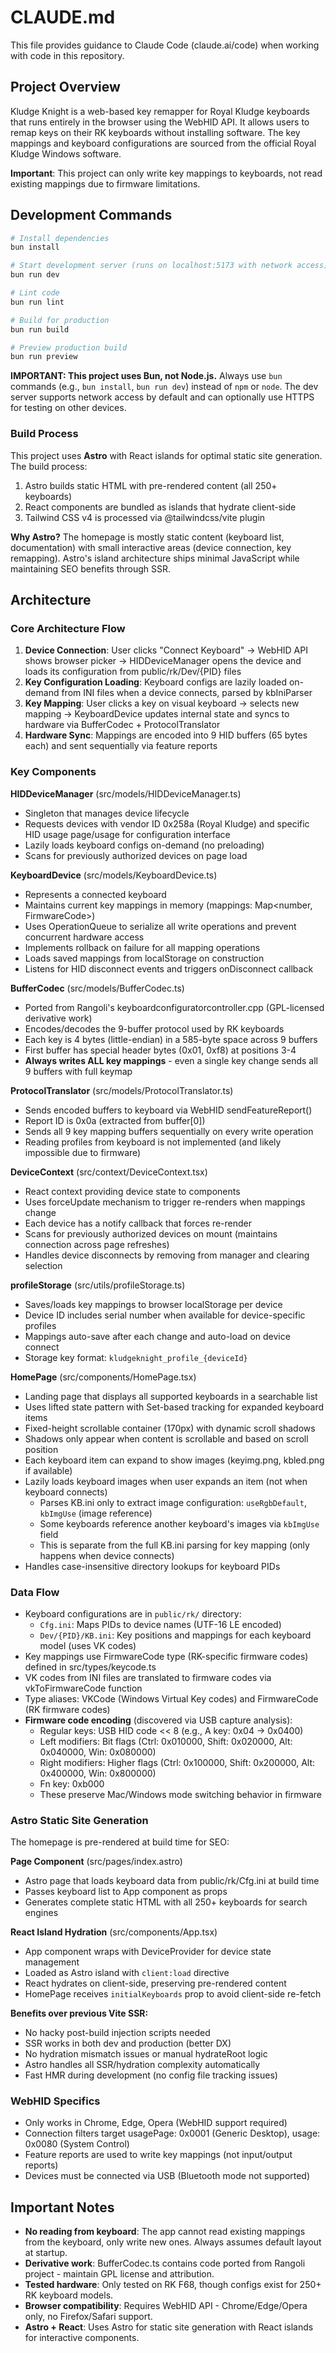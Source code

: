 # CLAUDE.md

This file provides guidance to Claude Code (claude.ai/code) when working with code in this repository.

## Project Overview

Kludge Knight is a web-based key remapper for Royal Kludge keyboards that runs entirely in the browser using the WebHID API. It allows users to remap keys on their RK keyboards without installing software. The key mappings and keyboard configurations are sourced from the official Royal Kludge Windows software.

**Important**: This project can only write key mappings to keyboards, not read existing mappings due to firmware limitations.

## Development Commands

```bash
# Install dependencies
bun install

# Start development server (runs on localhost:5173 with network access)
bun run dev

# Lint code
bun run lint

# Build for production
bun run build

# Preview production build
bun run preview
```

**IMPORTANT: This project uses Bun, not Node.js.** Always use `bun` commands (e.g., `bun install`, `bun run dev`) instead of `npm` or `node`. The dev server supports network access by default and can optionally use HTTPS for testing on other devices.

### Build Process

This project uses **Astro** with React islands for optimal static site generation. The build process:
1. Astro builds static HTML with pre-rendered content (all 250+ keyboards)
2. React components are bundled as islands that hydrate client-side
3. Tailwind CSS v4 is processed via @tailwindcss/vite plugin

**Why Astro?** The homepage is mostly static content (keyboard list, documentation) with small interactive areas (device connection, key remapping). Astro's island architecture ships minimal JavaScript while maintaining SEO benefits through SSR.

## Architecture

### Core Architecture Flow

1. **Device Connection**: User clicks "Connect Keyboard" → WebHID API shows browser picker → HIDDeviceManager opens the device and loads its configuration from public/rk/Dev/{PID} files
2. **Key Configuration Loading**: Keyboard configs are lazily loaded on-demand from INI files when a device connects, parsed by kbIniParser
3. **Key Mapping**: User clicks a key on visual keyboard → selects new mapping → KeyboardDevice updates internal state and syncs to hardware via BufferCodec + ProtocolTranslator
4. **Hardware Sync**: Mappings are encoded into 9 HID buffers (65 bytes each) and sent sequentially via feature reports

### Key Components

**HIDDeviceManager** (src/models/HIDDeviceManager.ts)
- Singleton that manages device lifecycle
- Requests devices with vendor ID 0x258a (Royal Kludge) and specific HID usage page/usage for configuration interface
- Lazily loads keyboard configs on-demand (no preloading)
- Scans for previously authorized devices on page load

**KeyboardDevice** (src/models/KeyboardDevice.ts)
- Represents a connected keyboard
- Maintains current key mappings in memory (mappings: Map<number, FirmwareCode>)
- Uses OperationQueue to serialize all write operations and prevent concurrent hardware access
- Implements rollback on failure for all mapping operations
- Loads saved mappings from localStorage on construction
- Listens for HID disconnect events and triggers onDisconnect callback

**BufferCodec** (src/models/BufferCodec.ts)
- Ported from Rangoli's keyboardconfiguratorcontroller.cpp (GPL-licensed derivative work)
- Encodes/decodes the 9-buffer protocol used by RK keyboards
- Each key is 4 bytes (little-endian) in a 585-byte space across 9 buffers
- First buffer has special header bytes (0x01, 0xf8) at positions 3-4
- **Always writes ALL key mappings** - even a single key change sends all 9 buffers with full keymap

**ProtocolTranslator** (src/models/ProtocolTranslator.ts)
- Sends encoded buffers to keyboard via WebHID sendFeatureReport()
- Report ID is 0x0a (extracted from buffer[0])
- Sends all 9 key mapping buffers sequentially on every write operation
- Reading profiles from keyboard is not implemented (and likely impossible due to firmware)

**DeviceContext** (src/context/DeviceContext.tsx)
- React context providing device state to components
- Uses forceUpdate mechanism to trigger re-renders when mappings change
- Each device has a notify callback that forces re-render
- Scans for previously authorized devices on mount (maintains connection across page refreshes)
- Handles device disconnects by removing from manager and clearing selection

**profileStorage** (src/utils/profileStorage.ts)
- Saves/loads key mappings to browser localStorage per device
- Device ID includes serial number when available for device-specific profiles
- Mappings auto-save after each change and auto-load on device connect
- Storage key format: `kludgeknight_profile_{deviceId}`

**HomePage** (src/components/HomePage.tsx)
- Landing page that displays all supported keyboards in a searchable list
- Uses lifted state pattern with Set-based tracking for expanded keyboard items
- Fixed-height scrollable container (170px) with dynamic scroll shadows
- Shadows only appear when content is scrollable and based on scroll position
- Each keyboard item can expand to show images (keyimg.png, kbled.png if available)
- Lazily loads keyboard images when user expands an item (not when keyboard connects)
  - Parses KB.ini only to extract image configuration: `useRgbDefault`, `kbImgUse` (image reference)
  - Some keyboards reference another keyboard's images via `kbImgUse` field
  - This is separate from the full KB.ini parsing for key mapping (only happens when device connects)
- Handles case-insensitive directory lookups for keyboard PIDs

### Data Flow

- Keyboard configurations are in `public/rk/` directory:
  - `Cfg.ini`: Maps PIDs to device names (UTF-16 LE encoded)
  - `Dev/{PID}/KB.ini`: Key positions and mappings for each keyboard model (uses VK codes)
- Key mappings use FirmwareCode type (RK-specific firmware codes) defined in src/types/keycode.ts
- VK codes from INI files are translated to firmware codes via vkToFirmwareCode function
- Type aliases: VKCode (Windows Virtual Key codes) and FirmwareCode (RK firmware codes)
- **Firmware code encoding** (discovered via USB capture analysis):
  - Regular keys: USB HID code << 8 (e.g., A key: 0x04 → 0x0400)
  - Left modifiers: Bit flags (Ctrl: 0x010000, Shift: 0x020000, Alt: 0x040000, Win: 0x080000)
  - Right modifiers: Higher flags (Ctrl: 0x100000, Shift: 0x200000, Alt: 0x400000, Win: 0x800000)
  - Fn key: 0xb000
  - These preserve Mac/Windows mode switching behavior in firmware

### Astro Static Site Generation

The homepage is pre-rendered at build time for SEO:

**Page Component** (src/pages/index.astro)
- Astro page that loads keyboard data from public/rk/Cfg.ini at build time
- Passes keyboard list to App component as props
- Generates complete static HTML with all 250+ keyboards for search engines

**React Island Hydration** (src/components/App.tsx)
- App component wraps with DeviceProvider for device state management
- Loaded as Astro island with `client:load` directive
- React hydrates on client-side, preserving pre-rendered content
- HomePage receives `initialKeyboards` prop to avoid client-side re-fetch

**Benefits over previous Vite SSR:**
- No hacky post-build injection scripts needed
- SSR works in both dev and production (better DX)
- No hydration mismatch issues or manual hydrateRoot logic
- Astro handles all SSR/hydration complexity automatically
- Fast HMR during development (no config file tracking issues)

### WebHID Specifics

- Only works in Chrome, Edge, Opera (WebHID support required)
- Connection filters target usagePage: 0x0001 (Generic Desktop), usage: 0x0080 (System Control)
- Feature reports are used to write key mappings (not input/output reports)
- Devices must be connected via USB (Bluetooth mode not supported)

## Important Notes

- **No reading from keyboard**: The app cannot read existing mappings from the keyboard, only write new ones. Always assumes default layout at startup.
- **Derivative work**: BufferCodec.ts contains code ported from Rangoli project - maintain GPL license and attribution.
- **Tested hardware**: Only tested on RK F68, though configs exist for 250+ RK keyboard models.
- **Browser compatibility**: Requires WebHID API - Chrome/Edge/Opera only, no Firefox/Safari support.
- **Astro + React**: Uses Astro for static site generation with React islands for interactive components.
